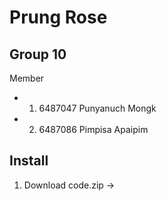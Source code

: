 # Prung Rose
## Group 10
 Member 
*  1. 6487047 Punyanuch Mongk 
*  2. 6487086 Pimpisa Apaipim
## Install 
1. Download code.zip -> 



